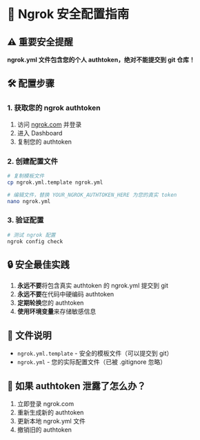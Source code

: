 # 🔐 Ngrok 安全配置指南

## ⚠️ 重要安全提醒

**ngrok.yml 文件包含您的个人 authtoken，绝对不能提交到 git 仓库！**

## 🛠️ 配置步骤

### 1. 获取您的 ngrok authtoken

1. 访问 [ngrok.com](https://ngrok.com) 并登录
2. 进入 Dashboard
3. 复制您的 authtoken

### 2. 创建配置文件

```bash
# 复制模板文件
cp ngrok.yml.template ngrok.yml

# 编辑文件，替换 YOUR_NGROK_AUTHTOKEN_HERE 为您的真实 token
nano ngrok.yml
```

### 3. 验证配置

```bash
# 测试 ngrok 配置
ngrok config check
```

## 🔒 安全最佳实践

1. **永远不要**将包含真实 authtoken 的 ngrok.yml 提交到 git
2. **永远不要**在代码中硬编码 authtoken
3. **定期轮换**您的 authtoken
4. **使用环境变量**来存储敏感信息

## 📁 文件说明

- `ngrok.yml.template` - 安全的模板文件（可以提交到 git）
- `ngrok.yml` - 您的实际配置文件（已被 .gitignore 忽略）

## 🚨 如果 authtoken 泄露了怎么办？

1. 立即登录 ngrok.com
2. 重新生成新的 authtoken
3. 更新本地 ngrok.yml 文件
4. 撤销旧的 authtoken
